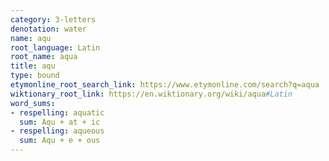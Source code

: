 ```yaml
---
category: 3-letters
denotation: water
name: aqu
root_language: Latin
root_name: aqua
title: aqu
type: bound
etymonline_root_search_link: https://www.etymonline.com/search?q=aqua
wiktionary_root_link: https://en.wiktionary.org/wiki/aqua#Latin
word_sums:
- respelling: aquatic
  sum: Aqu + at + ic
- respelling: aqueous
  sum: Aqu + e + ous
---
```

